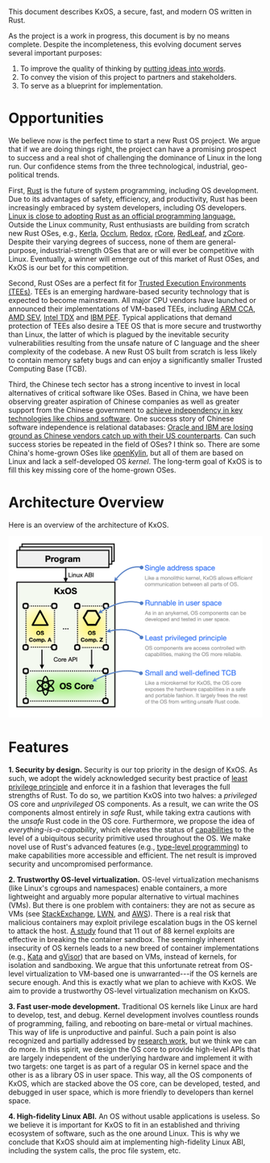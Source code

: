 This document describes KxOS, a secure, fast, and modern OS written in Rust.

As the project is a work in progress, this document is by no means complete.
Despite the incompleteness, this evolving document serves several important purposes:

1. To improve the quality of thinking by [putting ideas into words](http://www.paulgraham.com/words.html).
2. To convey the vision of this project to partners and stakeholders.
3. To serve as a blueprint for implementation.

# Opportunities

We believe now is the perfect time to start a new Rust OS project. We argue that
if we are doing things right, the project can have a promising prospect to
success and a real shot of challenging the dominance of Linux in the long run.
Our confidence stems from the three technological, industrial, geo-political
trends.

First, [Rust](https://www.rust-lang.org/) is the future of system programming,
including OS development. Due to its advantages of safety, efficiency, and
productivity, Rust has been increasingly embraced by system developers,
including OS developers. [Linux is close to adopting Rust as an official
programming
language.](https://www.zdnet.com/article/linus-torvalds-is-cautiously-optimistic-about-bringing-rust-into-the-linux-kernels-next-release/)
Outside the Linux community, Rust enthusiasts are building from scratch new Rust
OSes, e.g., [Kerla](https://github.com/nuta/kerla),
[Occlum](https://github.com/occlum/occlum),
[Redox](https://github.com/redox-os/redox),
[rCore](https://github.com/rcore-os/rCore),
[RedLeaf](https://github.com/mars-research/redleaf), and
[zCore](https://github.com/rcore-os/zCore). Despite their varying degrees of
success, none of them are general-purpose, industrial-strength OSes that are or
will ever be competitive with Linux. Eventually, a winner will emerge out of this
market of Rust OSes, and KxOS is our bet for this competition.

Second, Rust OSes are a perfect fit for
[Trusted Execution Environments (TEEs)](https://en.wikipedia.org/wiki/Trusted_execution_environment).
TEEs is an emerging hardware-based security technology that is expected to
become mainstream. All major CPU vendors have launched or announced their
implementations of VM-based TEEs, including
[ARM CCA](https://www.arm.com/architecture/security-features/arm-confidential-compute-architecture),
[AMD SEV](https://developer.amd.com/sev/),
[Intel TDX](https://www.intel.com/content/www/us/en/developer/articles/technical/intel-trust-domain-extensions.html)
and [IBM PEF](https://research.ibm.com/publications/confidential-computing-for-openpower).
Typical applications that demand protection of TEEs also desire a TEE OS that is
more secure and trustworthy than Linux, the latter of which is plagued by the
inevitable security vulnerabilities resulting from the unsafe nature of C
language and the sheer complexity of the codebase. A new Rust OS built from
scratch is less likely to contain memory safety bugs and can enjoy a
significantly smaller Trusted Computing Base (TCB).

Third, the Chinese tech sector has a strong incentive to 
invest in local alternatives of critical software like OSes.
Based in China,
we have been observing greater aspiration of Chinese companies
as well as greater support from the Chinese government
to [achieve independency in key technologies like chips and software](https://www.nytimes.com/2021/03/10/business/china-us-tech-rivalry.html).
One success story of Chinese software independence is 
relational databases: 
[Oracle and IBM are losing ground as Chinese vendors catch up with their US counterparts](https://www.theregister.com/2022/07/06/international_database_vendors_are_losing/).
Can such success stories be repeated in the field of OSes? I think so.
There are some China's home-grown OSes like [openKylin](https://www.openkylin.top/index.php?lang=en), but all of them are based on Linux and lack a self-developed
OS _kernel_. The long-term goal of KxOS is to fill this key missing core of the home-grown OSes.

# Architecture Overview

Here is an overview of the architecture of KxOS.

![architecture overview](images/arch_overview.png)

# Features

**1. Security by design.** Security is our top priority in the design of KxOS. As such, we adopt the widely acknowledged security best practice of [least privilege principle](https://en.wikipedia.org/wiki/Principle_of_least_privilege) and enforce it in a fashion that leverages the full strengths of Rust. To do so, we partition KxOS into two halves: a _privileged_ OS core and _unprivileged_ OS components. As a result, we can write the OS components almost entirely in _safe_ Rust, while taking extra cautions with the _unsafe_ Rust code in the OS core. Furthermore, we propose the idea of _everything-is-a-capability_, which elevates the status of [capabilities](https://en.wikipedia.org/wiki/Capability-based_security) to the level of a ubiquitous security primitive used throughout the OS. We make novel use of Rust's advanced features (e.g., [type-level programming](https://willcrichton.net/notes/type-level-programming/)) to make capabilities more accessible and efficient. The net result is improved security and uncompromised performance.

**2. Trustworthy OS-level virtualization.** OS-level virtualization mechanisms (like Linux's cgroups and namespaces) enable containers, a more lightweight and arguably more popular alternative to virtual machines (VMs). But there is one problem with containers: they are not as secure as VMs (see [StackExchange](https://security.stackexchange.com/questions/169642/what-makes-docker-more-secure-than-vms-or-bare-metal), [LWN](https://lwn.net/Articles/796700/), and [AWS](https://docs.aws.amazon.com/AmazonECS/latest/bestpracticesguide/security-tasks-containers.html)). There is a real risk that malicious containers may exploit privilege escalation bugs in the OS kernel to attack the host. [A study](https://dl.acm.org/doi/10.1145/3274694.3274720) found that 11 out of 88 kernel exploits are effective in breaking the container sandbox. The seemingly inherent insecurity of OS kernels leads to a new breed of container implementations (e.g., [Kata](https://katacontainers.io/) and [gVisor](https://gvisor.dev/)) that are based on VMs, instead of kernels, for isolation and sandboxing. We argue that this unfortunate retreat from OS-level virtualization to VM-based one is unwarranted---if the OS kernels are secure enough. And this is exactly what we plan to achieve with KxOS. We aim to provide a trustworthy OS-level virtualization mechanism on KxOS.

**3. Fast user-mode development.** Traditional OS kernels like Linux are hard to develop, test, and debug. Kernel development involves countless rounds of programming, failing, and rebooting on bare-metal or virtual machines. This way of life is unproductive and painful. Such a pain point is also recognized and partially addressed by [research work](https://www.usenix.org/conference/fast21/presentation/miller), but we think we can do more. In this spirit, we design the OS core to provide high-level APIs that are largely independent of the underlying hardware and implement it with two targets: one target is as part of a regular OS in kernel space and the other is as a library OS in user space. This way, all the OS components of KxOS, which are stacked above the OS core, can be developed, tested, and debugged in user space, which is more friendly to developers than kernel space.

**4. High-fidelity Linux ABI.** An OS without usable applications is useless. So we believe it is important for KxOS to fit in an established and thriving ecosystem of software, such as the one around Linux. This is why we conclude that KxOS should aim at implementing high-fidelity Linux ABI, including the system calls, the proc file system, etc. 
